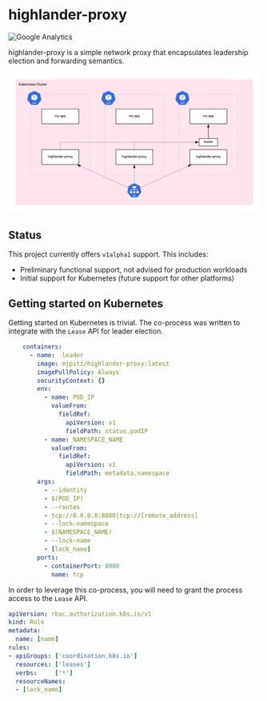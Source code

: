 # highlander-proxy
![Google Analytics](https://www.google-analytics.com/collect?v=1&tid=UA-172921913-1&cid=555&t=event&ec=repo&ea=open&dp=mjpitz%2Fhighlander-proxy&dt=mjpitz%2Fhighlander-proxy)

highlander-proxy is a simple network proxy that encapsulates leadership election and forwarding semantics.

[![highlander-proxy](docs/assets/highlander-proxy.png)](docs/assets/highlander-proxy.png)

## Status

This project currently offers `v1alpha1` support.
This includes:

* Preliminary functional support, not advised for production workloads
* Initial support for Kubernetes (future support for other platforms)

## Getting started on Kubernetes

Getting started on Kubernetes is trivial.
The co-process was written to integrate with the `Lease` API for leader election.

```yaml
    containers:
      - name:  leader
        image: mjpitz/highlander-proxy:latest
        imagePullPolicy: Always
        securityContext: {}
        env:
          - name: POD_IP
            valueFrom:
              fieldRef:
                apiVersion: v1
                fieldPath: status.podIP
          - name: NAMESPACE_NAME
            valueFrom:
              fieldRef:
                apiVersion: v1
                fieldPath: metadata.namespace
        args:
          - --identity
          - $(POD_IP)
          - --routes
          - tcp://0.0.0.0:8080|tcp://[remote_address]
          - --lock-namespace
          - $(NAMESPACE_NAME)
          - --lock-name
          - [lock_name]
        ports:
          - containerPort: 8080
            name: tcp
```

In order to leverage this co-process, you will need to grant the process access to the `Lease` API.

```yaml
apiVersion: rbac.authorization.k8s.io/v1
kind: Role
metadata:
  name: [name]
rules:
- apiGroups: ['coordination.k8s.io']
  resources: ['leases']
  verbs:     ['*']
  resourceNames:
  - [lock_name]
```
